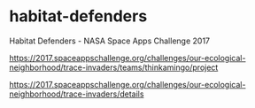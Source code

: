 # habitat-defenders
Habitat Defenders - NASA Space Apps Challenge 2017

https://2017.spaceappschallenge.org/challenges/our-ecological-neighborhood/trace-invaders/teams/thinkamingo/project

https://2017.spaceappschallenge.org/challenges/our-ecological-neighborhood/trace-invaders/details


